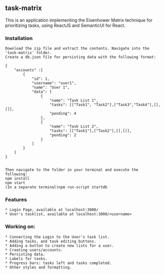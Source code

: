 ## task-matrix

This is an application implementing the Eisenhower Matrix technique for prioritizing tasks, using ReactJS and SemanticUI for React.

### Installation
    Download the zip file and extract the contents. Navigate into the 'task-matrix' folder.
    Create a db.json file for persisting data with the following format:

    {
        "accounts" :[
            {
                "id": 1,
                "username": "user1",
                "name": "User 1",
                "data": [
                    {
                        "name": "Task List 1",
                        "tasks": [["Task1", "Task2"],["Task3","Task4"],[],[]],
                        "pending": 4
                    },
                    {
                        "name": "Task List 2",
                        "tasks": [["Task1"],["Task2"],[],[]],
                        "pending": 2
                    }
                ]
            }
        ]
    }


    Then navigate to the folder in your terminal and execute the following:
    npm install
    npm start
    (In a separate terminal)npm run-script startdb    

### Features
    * Login Page, available at localhost:3000/
    * User's tasklist, available at localhost:3000/<username>

### Working on:    
    * Connecting the Login to the User's task list.
    * Adding tasks, and task editing buttons.
    * Adding a button to create new lists for a user.
    * Creating users/accounts.
    * Persisting data.
    * Labels for tasks.
    * Progress bars: tasks left and tasks completed.
    * Other styles and formatting.

